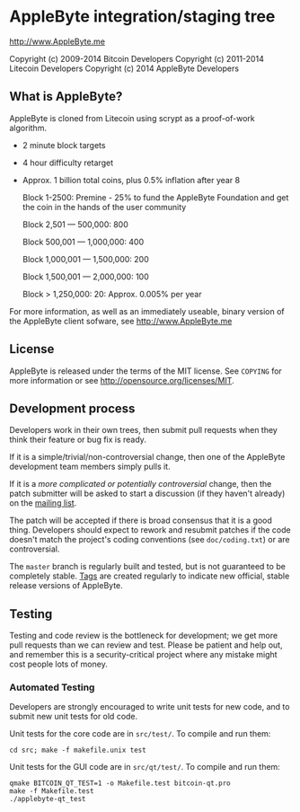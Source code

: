 AppleByte integration/staging tree
================================

http://www.AppleByte.me

Copyright (c) 2009-2014 Bitcoin Developers
Copyright (c) 2011-2014 Litecoin Developers
Copyright (c) 2014 AppleByte Developers

What is AppleByte?
----------------

AppleByte is cloned from Litecoin using scrypt as a proof-of-work algorithm.
 - 2 minute block targets
 - 4 hour difficulty retarget
 - Approx. 1 billion total coins, plus 0.5% inflation after year 8 

   Block 1-2500: Premine - 25% to fund the AppleByte Foundation and get the coin                           in the hands of the user community
 
   Block 2,501 — 500,000: 800

   Block 500,001 — 1,000,000: 400
 
   Block 1,000,001 — 1,500,000: 200

   Block 1,500,001 — 2,000,000: 100

   Block > 1,250,000: 20: Approx. 0.005% per year

For more information, as well as an immediately useable, binary version of
the AppleByte client sofware, see http://www.AppleByte.me

License
-------

AppleByte is released under the terms of the MIT license. See `COPYING` for more
information or see http://opensource.org/licenses/MIT.

Development process
-------------------

Developers work in their own trees, then submit pull requests when they think
their feature or bug fix is ready.

If it is a simple/trivial/non-controversial change, then one of the AppleByte
development team members simply pulls it.

If it is a *more complicated or potentially controversial* change, then the patch
submitter will be asked to start a discussion (if they haven't already) on the
[mailing list](http://sourceforge.net/mailarchive/forum.php?forum_name=bitcoin-development).

The patch will be accepted if there is broad consensus that it is a good thing.
Developers should expect to rework and resubmit patches if the code doesn't
match the project's coding conventions (see `doc/coding.txt`) or are
controversial.

The `master` branch is regularly built and tested, but is not guaranteed to be
completely stable. [Tags](https://github.com/bitcoin/bitcoin/tags) are created
regularly to indicate new official, stable release versions of AppleByte.

Testing
-------

Testing and code review is the bottleneck for development; we get more pull
requests than we can review and test. Please be patient and help out, and
remember this is a security-critical project where any mistake might cost people
lots of money.

### Automated Testing

Developers are strongly encouraged to write unit tests for new code, and to
submit new unit tests for old code.

Unit tests for the core code are in `src/test/`. To compile and run them:

    cd src; make -f makefile.unix test

Unit tests for the GUI code are in `src/qt/test/`. To compile and run them:

    qmake BITCOIN_QT_TEST=1 -o Makefile.test bitcoin-qt.pro
    make -f Makefile.test
    ./applebyte-qt_test

